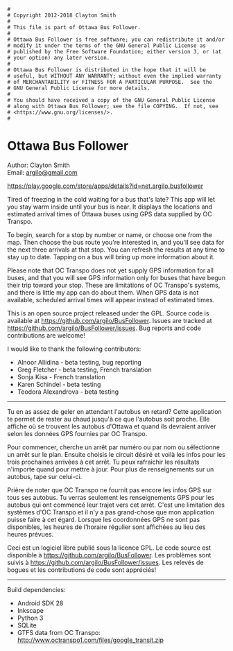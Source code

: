 ```
#
# Copyright 2012-2018 Clayton Smith
#
# This file is part of Ottawa Bus Follower.
#
# Ottawa Bus Follower is free software; you can redistribute it and/or
# modify it under the terms of the GNU General Public License as
# published by the Free Software Foundation; either version 3, or (at
# your option) any later version.
#
# Ottawa Bus Follower is distributed in the hope that it will be
# useful, but WITHOUT ANY WARRANTY; without even the implied warranty
# of MERCHANTABILITY or FITNESS FOR A PARTICULAR PURPOSE.  See the
# GNU General Public License for more details.
#
# You should have received a copy of the GNU General Public License
# along with Ottawa Bus Follower; see the file COPYING.  If not, see
# <https://www.gnu.org/licenses/>.
#
```

Ottawa Bus Follower
===================

Author: Clayton Smith  
Email: <argilo@gmail.com>

https://play.google.com/store/apps/details?id=net.argilo.busfollower

Tired of freezing in the cold waiting for a bus that's late?  This app
will let you stay warm inside until your bus is near.  It displays the
locations and estimated arrival times of Ottawa buses using GPS data
supplied by OC Transpo.

To begin, search for a stop by number or name, or choose one from the
map.  Then choose the bus route you're interested in, and you'll see
data for the next three arrivals at that stop.  You can refresh the
results at any time to stay up to date.  Tapping on a bus will bring
up more information about it.

Please note that OC Transpo does not yet supply GPS information for
all buses, and that you will see GPS information only for buses that
have begun their trip toward your stop.  These are limitations of OC
Transpo's systems, and there is little my app can do about them.  When
GPS data is not available, scheduled arrival times will appear instead
of estimated times.

This is an open source project released under the GPL.  Source code is
available at https://github.com/argilo/BusFollower.  Issues are
tracked at https://github.com/argilo/BusFollower/issues.  Bug reports
and code contributions are welcome!

I would like to thank the following contributors:
* Alnoor Allidina - beta testing, bug reporting
* Greg Fletcher - beta testing, French translation
* Sonja Kisa - French translation
* Karen Schindel - beta testing
* Teodora Alexandrova - beta testing

-----

Tu en as assez de geler en attendant l'autobus en retard? Cette
application te permet de rester au chaud jusqu'à ce que l'autobus soit
proche. Elle affiche où se trouvent les autobus d'Ottawa et quand ils
devraient arriver selon les données GPS fournies par OC Transpo.

Pour commencer, cherche un arrêt par numéro ou par nom ou sélectionne
un arrêt sur le plan. Ensuite choisis le circuit désiré et voilà les
infos pour les trois prochaines arrivées à cet arrêt. Tu peux
rafraîchir les résultats n'importe quand pour mettre à jour. Pour plus
de renseignements sur un autobus, tape sur celui-ci.

Prière de noter que OC Transpo ne fournit pas encore les infos GPS sur
tous ses autobus. Tu verras seulement les renseignements GPS pour les
autobus qui ont commencé leur trajet vers cet arrêt. C'est une
limitation des systèmes d'OC Transpo et il n'y a pas grand-chose que
mon application puisse faire à cet égard. Lorsque les coordonnées GPS
ne sont pas disponibles, les heures de l'horaire régulier sont
affichées au lieu des heures prévues.

Ceci est un logiciel libre publié sous la licence GPL. Le code source
est disponible à https://github.com/argilo/BusFollower. Les problèmes
sont suivis à https://github.com/argilo/BusFollower/issues. Les relevés
de bogues et les contributions de code sont appréciés!

-----

Build dependencies:
* Android SDK 28
* Inkscape
* Python 3
* SQLite
* GTFS data from OC Transpo: http://www.octranspo1.com/files/google_transit.zip
